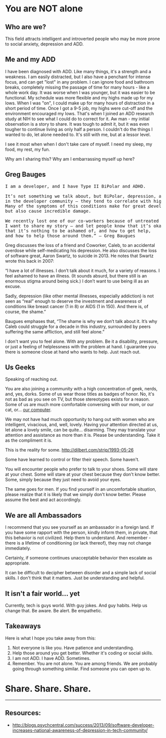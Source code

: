 # You are NOT alone

## Who are we?

This field attracts intelligent and introverted people who may be more prone to social anxiety, depression and ADD.

## Me and my ADD

I have been diagnosed with ADD.  Like many things, it's a strength and a weakness.  I am easily distracted, but I also have a penchant for intense focus, and can get "lost" in any problem.  I can ignore food and bathroom breaks, completely missing the passage of time for many hours - like a whole work day.  It was worse when I was younger, but it was easier to be functional. My schedule was more flexible and my highs made up for my lows.  When I was "on", I could make up for many hours of distraction in a short period of time.  Once I got a 9-5 job, my highs were cut-off and the environment encouraged my lows.  That's when I joined an ADD research study at NIH to see what I could do to correct for it.  Aw man - my initial observation is a story to share.  It was tough to admit it, but it was even tougher to continue living as only half a person.  I couldn't do the things I wanted to do, let alone needed to.  It's still with me, but at a lessor level.

I see it most when when I don't take care of myself.  I need my sleep, my food, my rest, my fun.

Why am I sharing this?  Why am I embarrassing myself up here?

## Greg Bauges

<pre>
I am a developer, and I have Type II BiPolar and ADHD.

It’s not something we talk about, but BiPolar, depression, and ADHD runs rampant
in the developer community – they tend to correlate with higher intelligence.
Many of the symptoms of this conditions make for great developers,
but also cause incredible damage.

We recently lost one of our co-workers because of untreated mental illness.
I want to share my story – and let people know that it’s okay to talk about these things,
that it’s nothing to be ashamed of, and how to get help,
and how to help those around them.” – Greg Baugues
</pre>


Greg discusses the loss of a friend and Coworker, Caleb, to an accidental overdose while self-medicating his depression.  He also discusses the loss of software great, Aaron Swartz, to suicide in 2013. He notes that Swartz wrote this back in 2007:

“I have a lot of illnesses. I don’t talk about it much, for a variety of reasons. I feel ashamed to have an illness. (It sounds absurd, but there still is an enormous stigma around being sick.) I don’t want to use being ill as an excuse.

Sadly, depression (like other mental illnesses, especially addiction) is not seen as “real” enough to deserve the investment and awareness of conditions like breast cancer (1 in 8) or AIDS (1 in 150). And there is, of course, the shame.”

Baugues emphases that, “The shame is why we don’t talk about it. It’s why Caleb could struggle for a decade in this industry, surrounded by peers suffering the same affliction, and still feel alone.”

I don't want you to feel alone.  With any problem.  Be it a disability, pressure, or just a feeling of helplessness with the problem at hand.  I guarantee you there is someone close at hand who wants to help.  Just reach out.


## Us Geeks

Speaking of reaching out.

You are also joining a community with a high concentration of geek, nerds, and, yes, dorks.  Some of us wear those titles as badges of honor.  No, it's not as bad as you see on TV, but those stereotypes exists for a reason.  Some of us are much more comfortable conversing with our mom, or our cat, or... [our computer](http://dilbert.com/strip/1994-02-19).

We may not have had much opportunity to hang out with women who are intelligent, vivacious, and, well, lovely.  Having your attention directed at us, let alone a lovely smile, can be quite... disarming.  They may translate your attention and assistance as more than it is.  Please be understanding.  Take it as the compliment it is.

This is the reality for some.
http://dilbert.com/strip/1993-05-26

Some have learned to control or filter their speech.  Some haven't.

You will encounter people who prefer to talk to your shoes.  Some will stare at your chest.  Some will stare at your chest because they don't know better.  Some, simply because they just need to avoid your eyes.

The same goes for men.  If you find yourself in an uncomfortable situation, please realize that it is likely that we simply don't know better.  Please assume the best and act accordingly.

## We are all Ambassadors

I recommend that you see yourself as an ambassador in a foreign land.  If you have some rapport with the person, kindly inform them, in private, that this behavior is not civilized.  Help them to understand.  And remember - there is a lifetime of conditioning (or lack thereof), they may not change immediately.

Certainly, if someone continues unacceptable behavior then escalate as appropriate.

It can be difficult to decipher between disorder and a simple lack of social skills.  I don't think that it matters.  Just be understanding and helpful.

## It isn't a fair world... yet

Currently, tech is guys world.  With guy jokes.  And guy habits.  Help us change that. Be aware.  Be alert.  Be empathetic.

## Takeaways

Here is what I hope you take away from this:
1. Not everyone is like you.  Have patience and understanding.
2. Help those around you get better. Whether it's coding or social skills.
3. I am not ADD.  I have ADD. Sometimes.
4. Remember.  You are not alone.  You are among friends.  We are probably going through something similar.  Find someone you can open up to.  

# Share.  Share.  Share.

---

## Resources:
- http://blogs.psychcentral.com/success/2013/09/software-developer-increases-national-awareness-of-depression-in-tech-community/
